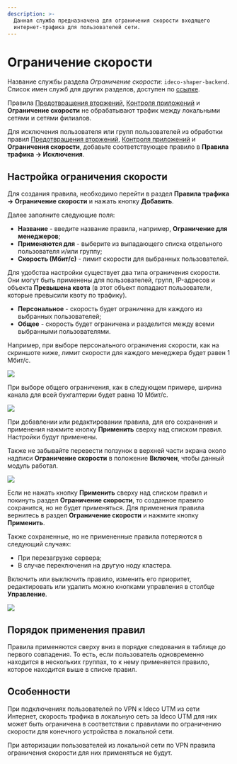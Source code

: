 ```yaml
---
description: >-
  Данная служба предназначена для ограничения скорости входящего
  интернет-трафика для пользователей сети.
---
```


# Ограничение скорости

Название службы раздела *Ограничение скорости*: `ideco-shaper-backend`. \
Список имен служб для других разделов, доступен по [ссылке](/settings/server-management/terminal.md).

Правила [Предотвращения вторжений](ips/README.md), [Контроля приложений](application-control.md) и **Ограничение скорости** не обрабатывают трафик между локальными сетями и сетями филиалов.

Для исключения пользователя или групп пользователей из обработки правил [Предотвращения вторжений](ips/README.md), [Контроля приложений](application-control.md) и **Ограничения скорости**, добавьте соответствующее правило в **Правила трафика -> Исключения**.

## Настройка ограничения скорости

Для создания правила, необходимо перейти в раздел **Правила трафика -> Ограничение скорости** и нажать кнопку **Добавить**.

Далее заполните следующие поля:

* **Название** - введите название правила, например, **Ограничение для менеджеров**; 
* **Применяются для** - выберите из выпадающего списка отдельного пользователя и/или группу;
* **Скорость \(Мбит/с\)** - лимит скорости для выбранных пользователей.

Для удобства настройки существует два типа ограничения скорости. Они могут быть применены для пользователей, групп, IP-адресов и объекта **Превышена квота** (в этот объект попадают пользователи, которые превысили квоту по трафику).

* **Персональное** - скорость будет ограничена для каждого из выбранных пользователей;
* **Общее** - скорость будет ограничена и разделится между всеми выбранными пользователями.

Например, при выборе персонального ограничения скорости, как на скриншоте ниже, лимит скорости для каждого менеджера будет равен 1 Мбит/с.

![](/.gitbook/assets/shaper.png)

При выборе общего ограничения, как в следующем примере, ширина канала для всей бухгалтерии будет равна 10 Мбит/с.

![](/.gitbook/assets/shaper1.png)

При добавлении или редактировании правила, для его сохранения и применения нажмите кнопку **Применить** сверху над списком правил. Настройки будут применены.

Также не забывайте перевести ползунок в верхней части экрана около надписи **Ограничение скорости** в положение **Включен**, чтобы данный модуль работал.

![](/.gitbook/assets/shaper2.gif)

Если не нажать кнопку **Применить** сверху над списком правил и покинуть раздел **Ограничение скорости**, то созданное правило сохранится, но не будет применяться. Для применения правила вернитесь в раздел **Ограничение скорости** и нажмите кнопку **Применить**.

Также сохраненные, но не примененные правила потеряются в следующий случаях:

* При перезагрузке сервера;
* В случае переключения на другую ноду кластера.

Включить или выключить правило, изменить его приоритет, редактировать или удалить можно кнопками управления в столбце **Управление**.

![](/.gitbook/assets/shaper1.gif)

## Порядок применения правил

Правила применяются сверху вниз в порядке следования в таблице до первого совпадения. То есть, если пользователь одновременно находится в нескольких группах, то к нему применяется правило, которое находится выше в списке правил.

## Особенности

При подключениях пользователей по VPN к Ideco UTM из сети Интернет, скорость трафика в локальную сеть за Ideco UTM для них может быть ограничена в соответствии с правилами по ограничению скорости для конечного устройства в локальной сети.

При авторизации пользователей из локальной сети по VPN правила ограничения скорости для них применяться не будут.
